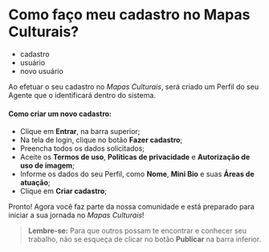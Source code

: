 # Como faço meu cadastro no Mapas Culturais?

- cadastro
- usuário
- novo usuário

Ao efetuar o seu cadastro no *Mapas Culturais*, será criado um Perfil do seu Agente que o identificará dentro do sistema.



#### **Como criar um novo cadastro:**

* Clique em **Entrar**, na barra superior;
* Na tela de login, clique no botão **Fazer cadastro**;
* Preencha todos os dados solicitados;
* Aceite os **Termos de uso**, **Politicas de privacidade** e **Autorização de uso de imagem**;
* Informe os dados do seu Perfil, como **Nome**, **Mini Bio** e suas **Áreas de atuação**;
* Clique em **Criar cadastro**;



Pronto! Agora você faz parte da nossa comunidade e está preparado para iniciar a sua jornada no *Mapas Culturais*!

> **Lembre-se:** Para que outros possam te encontrar e conhecer seu trabalho, não se esqueça de clicar no botão **Publicar** na barra inferior.